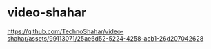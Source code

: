 # video-shahar

https://github.com/TechnoShahar/video-shahar/assets/99113071/25ae6d52-5224-4258-acb1-26d207042628

